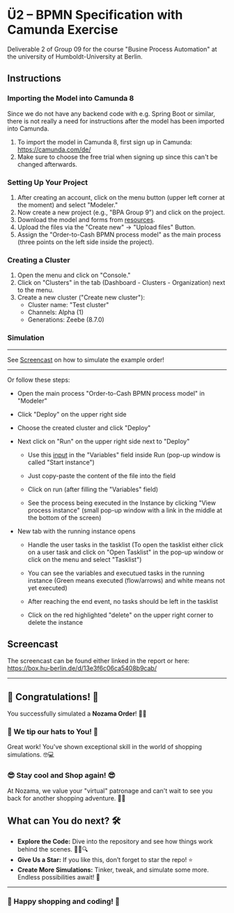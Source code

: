# Ü2 – BPMN Specification with Camunda Exercise
Deliverable 2 of Group 09 for the course "Busine Process Automation" at the university of Humboldt-University at Berlin.

## **Instructions**

### Importing the Model into Camunda 8

Since we do not have any backend code with e.g. Spring Boot or similar, there is not really a need for instructions after the model has been imported into Camunda.

1. To import the model in Camunda 8, first sign up in Camunda: https://camunda.com/de/
2. Make sure to choose the free trial when signing up since this can't be changed afterwards.


### Setting Up Your Project

1. After creating an account, click on the menu button (upper left corner at the moment) and select "Modeler."
2. Now create a new project (e.g., "BPA Group 9") and click on the project.
3. Download the model and forms from [resources](resources/).
4. Upload the files via the "Create new" -> "Upload files" Button.
5. Assign the "Order-to-Cash BPMN process model" as the main process (three points on the left side inside the project).


### Creating a Cluster

1. Open the menu and click on "Console."
2. Click on "Clusters" in the tab (Dashboard - Clusters - Organization) next to the menu.
3. Create a new cluster ("Create new cluster"):
   - Cluster name: "Test cluster"
   - Channels: Alpha (1)
   - Generations: Zeebe (8.7.0)

### Simulation

* * *

See [Screencast](https://github.com/rexbrutal/camunda-bpa-group09/blob/main/README.md#screencast) on how to simulate the example order!

* * *

Or follow these steps: 

- Open the main process "Order-to-Cash BPMN process model" in "Modeler"

- Click "Deploy" on the upper right side

- Choose the created cluster and click "Deploy"

- Next click on "Run" on the upper right side next to "Deploy"

  - Use this [input](input.json) in the "Variables" field inside Run (pop-up window is called "Start instance")

  - Just copy-paste the content of the file into the field

  - Click on run (after filling the "Variables" field)

  - See the process being executed in the Instance by clicking "View process instance"
    (small pop-up window with a link in the middle at the bottom of the screen)

- New tab with the running instance opens

  - Handle the user tasks in the tasklist (To open the tasklist either click on a user task and click on "Open Tasklist" in the pop-up window or click on the menu and select "Tasklist")
 
  - You can see the variables and executued tasks in the running instance (Green means executed (flow/arrows) and white means not yet executed)
 
  - After reaching the end event, no tasks should be left in the tasklist
 
  - Click on the red highlighted "delete" on the upper right corner to delete the instance

## Screencast

The screencast can be found either linked in the report or here: https://box.hu-berlin.de/d/13e3f6c06ca5408b9cab/

***

## **🥳 Congratulations!** 🥳


You successfully simulated a **Nozama Order**! 🎯💼

### 🤠 We tip our hats to You! 🤠

Great work! You've shown exceptional skill in the world of shopping simulations. 🤓💻

### 😎 Stay cool and Shop again! 😎

At Nozama, we value your "virtual" patronage and can't wait to see you back for another shopping adventure. 🛒✨

## **What can You do next?** 🛠️

- **Explore the Code:** Dive into the repository and see how things work behind the scenes. 🧑‍💻🔍
- **Give Us a Star:** If you like this, don’t forget to star the repo! ⭐
- **Create More Simulations:** Tinker, tweak, and simulate some more. Endless possibilities await! 🚀

---

### 🌟 Happy shopping and coding! 🌟

